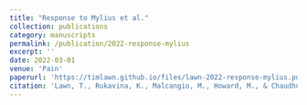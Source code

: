 ```yaml
---
title: "Response to Mylius et al."
collection: publications
category: manuscripts
permalink: /publication/2022-response-mylius
excerpt: ''
date: 2022-03-01
venue: 'Pain'
paperurl: 'https://timlawn.github.io/files/lawn-2022-response-mylius.pdf'
citation: 'Lawn, T., Rukavina, K., Malcangio, M., Howard, M., & Chaudhuri, K.R. (2022). Response to Mylius et al. <i>Pain</i>, 163(3), e496-e497.'
---
```

